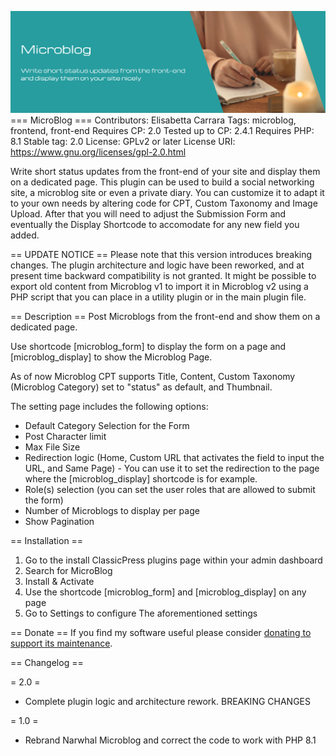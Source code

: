![Microblog Banner](images/microblog.png)
=== MicroBlog ===
Contributors: Elisabetta Carrara
Tags: microblog, frontend, front-end
Requires CP: 2.0
Tested up to CP: 2.4.1
Requires PHP: 8.1
Stable tag: 2.0
License: GPLv2 or later
License URI: https://www.gnu.org/licenses/gpl-2.0.html

Write short status updates from the front-end of your site and display them on a dedicated page. This plugin can be used to build a social networking site, a microblog site or even a private diary.
You can customize it to adapt it to your own needs by altering code for CPT, Custom Taxonomy and Image Upload. After that you will need to adjust the Submission Form and eventually the Display Shortcode to accomodate for any new field you added.

== UPDATE NOTICE ==
Please note that this version introduces breaking changes. The plugin architecture and logic have been reworked, and at present time backward compatibility is not granted. It might be possible to export old content from Microblog v1 to import it in Microblog v2 using a PHP script that you can place in a utility plugin or in the main plugin file.

== Description ==
Post Microblogs from the front-end and show them on a dedicated page.

Use shortcode [microblog_form] to display the form on a page and [microblog_display] to show the Microblog Page.

As of now Microblog CPT supports Title, Content, Custom Taxonomy (Microblog Category) set to "status" as default, and Thumbnail.

The setting page includes the following options:
- Default Category Selection for the Form
- Post Character limit
- Max File Size
- Redirection logic (Home, Custom URL that activates the field to input the URL, and Same Page) - You can use it to set the redirection to the page where the [microblog_display] shortcode is for example.
- Role(s) selection (you can set the user roles that are allowed to submit the form)
- Number of Microblogs to display per page
- Show Pagination

== Installation ==

1. Go to the install ClassicPress plugins page within your admin dashboard
2. Search for MicroBlog
3. Install & Activate
4. Use the shortcode [microblog_form] and [microblog_display] on any page
5. Go to Settings to configure The aforementioned settings

== Donate ==
If you find my software useful please consider [donating to support its maintenance](https://donate.stripe.com/3cI14n0hv1PCcx7ccS9ws01).

== Changelog ==

= 2.0 =
* Complete plugin logic and architecture rework. BREAKING CHANGES

= 1.0 =
* Rebrand Narwhal Microblog and correct the code to work with PHP 8.1
